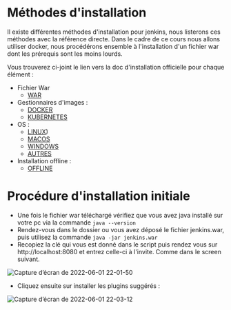# Méthodes d'installation

Il existe différentes méthodes d'installation pour jenkins, nous listerons ces méthodes avec la référence directe. Dans le cadre de ce cours nous allons utiliser docker, nous procédérons ensemble à l'installation d'un fichier war dont les prérequis sont les moins lourds. 

Vous trouverez ci-joint le lien vers la doc d'installation officielle pour chaque élément :

* Fichier War 
  * [WAR](https://www.jenkins.io/doc/book/installing/war-file/)
* Gestionnaires d'images :
  * [DOCKER](https://www.jenkins.io/doc/book/installing/docker/)
  * [KUBERNETES](https://www.jenkins.io/doc/book/installing/kubernetes/)
* OS : 
  * [LINUX](https://www.jenkins.io/doc/book/installing/linux/))
  * [MACOS](https://www.jenkins.io/doc/book/installing/macos/)
  * [WINDOWS](https://www.jenkins.io/doc/book/installing/windows/)
  * [AUTRES](https://www.jenkins.io/doc/book/installing/other/)
* Installation offline : 
  * [OFFLINE](https://www.jenkins.io/doc/book/installing/offline/)

# Procédure d'installation initiale

* Une fois le fichier war téléchargé vérifiez que vous avez java installé sur votre pc via la commande `java --version`
* Rendez-vous dans le dossier ou vous avez déposé le fichier jenkins.war, puis utilisez la commande `java -jar jenkins.war`
* Recopiez la clé qui vous est donné dans le script puis rendez vous sur http://localhost:8080 et entrez celle-ci à l'invite. Comme dans le screen suivant.

![Capture d’écran de 2022-06-01 22-01-50](https://user-images.githubusercontent.com/98811386/171491460-06f4b9b3-b91c-4f3d-b72e-8ea89f75b247.png)

* Cliquez ensuite sur installer les plugins suggérés :

![Capture d’écran de 2022-06-01 22-03-12](https://user-images.githubusercontent.com/98811386/171491740-e8b32f27-3e24-425b-a45c-40e24554c8e3.png)
